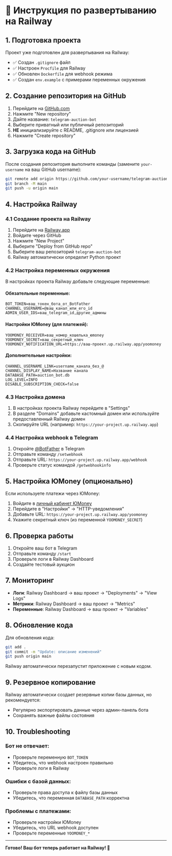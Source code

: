# 🚀 Инструкция по развертыванию на Railway

## 1. Подготовка проекта

Проект уже подготовлен для развертывания на Railway:
- ✅ Создан `.gitignore` файл
- ✅ Настроен `Procfile` для Railway
- ✅ Обновлен `Dockerfile` для webhook режима
- ✅ Создан `env.example` с примерами переменных окружения

## 2. Создание репозитория на GitHub

1. Перейдите на [GitHub.com](https://github.com)
2. Нажмите "New repository"
3. Дайте название: `telegram-auction-bot`
4. Выберите приватный или публичный репозиторий
5. **НЕ** инициализируйте с README, .gitignore или лицензией
6. Нажмите "Create repository"

## 3. Загрузка кода на GitHub

После создания репозитория выполните команды (замените `your-username` на ваш GitHub username):

```bash
git remote add origin https://github.com/your-username/telegram-auction-bot.git
git branch -M main
git push -u origin main
```

## 4. Настройка Railway

### 4.1 Создание проекта на Railway

1. Перейдите на [Railway.app](https://railway.app)
2. Войдите через GitHub
3. Нажмите "New Project"
4. Выберите "Deploy from GitHub repo"
5. Выберите ваш репозиторий `telegram-auction-bot`
6. Railway автоматически определит Python проект

### 4.2 Настройка переменных окружения

В настройках проекта Railway добавьте следующие переменные:

#### Обязательные переменные:
```
BOT_TOKEN=ваш_токен_бота_от_BotFather
CHANNEL_USERNAME=@ваш_канал_или_его_id
ADMIN_USER_IDS=ваш_telegram_id,другие_админы
```

#### Настройки ЮMoney (для платежей):
```
YOOMONEY_RECEIVER=ваш_номер_кошелька_юmoney
YOOMONEY_SECRET=ваш_секретный_ключ
YOOMONEY_NOTIFICATION_URL=https://ваш-проект.up.railway.app/yoomoney
```

#### Дополнительные настройки:
```
CHANNEL_USERNAME_LINK=username_канала_без_@
CHANNEL_DISPLAY_NAME=Название канала
DATABASE_PATH=auction_bot.db
LOG_LEVEL=INFO
DISABLE_SUBSCRIPTION_CHECK=false
```

### 4.3 Настройка домена

1. В настройках проекта Railway перейдите в "Settings"
2. В разделе "Domains" добавьте кастомный домен или используйте предоставленный Railway домен
3. Скопируйте URL (например: `https://your-project.up.railway.app`)

### 4.4 Настройка webhook в Telegram

1. Откройте [@BotFather](https://t.me/BotFather) в Telegram
2. Отправьте команду `/setwebhook`
3. Отправьте URL: `https://your-project.up.railway.app/webhook`
4. Проверьте статус командой `/getwebhookinfo`

## 5. Настройка ЮMoney (опционально)

Если используете платежи через ЮMoney:

1. Войдите в [личный кабинет ЮMoney](https://yoomoney.ru)
2. Перейдите в "Настройки" → "HTTP-уведомления"
3. Добавьте URL: `https://your-project.up.railway.app/yoomoney`
4. Укажите секретный ключ (из переменной `YOOMONEY_SECRET`)

## 6. Проверка работы

1. Откройте ваш бот в Telegram
2. Отправьте команду `/start`
3. Проверьте логи в Railway Dashboard
4. Создайте тестовый аукцион

## 7. Мониторинг

- **Логи**: Railway Dashboard → ваш проект → "Deployments" → "View Logs"
- **Метрики**: Railway Dashboard → ваш проект → "Metrics"
- **Переменные**: Railway Dashboard → ваш проект → "Variables"

## 8. Обновление кода

Для обновления кода:

```bash
git add .
git commit -m "Update: описание изменений"
git push origin main
```

Railway автоматически перезапустит приложение с новым кодом.

## 9. Резервное копирование

Railway автоматически создает резервные копии базы данных, но рекомендуется:
- Регулярно экспортировать данные через админ-панель бота
- Сохранять важные файлы состояния

## 10. Troubleshooting

### Бот не отвечает:
- Проверьте переменную `BOT_TOKEN`
- Убедитесь, что webhook настроен правильно
- Проверьте логи в Railway

### Ошибки с базой данных:
- Проверьте права доступа к файлу базы данных
- Убедитесь, что переменная `DATABASE_PATH` корректна

### Проблемы с платежами:
- Проверьте настройки ЮMoney
- Убедитесь, что URL webhook доступен
- Проверьте переменные `YOOMONEY_*`

---

**Готово! Ваш бот теперь работает на Railway! 🎉**
